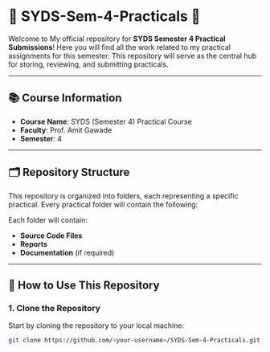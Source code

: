 # 🌟 SYDS-Sem-4-Practicals 🌟

Welcome to My official repository for **SYDS Semester 4 Practical Submissions**! Here you will find all the work related to my practical assignments for this semester. This repository will serve as the central hub for storing, reviewing, and submitting practicals.

---

## 📚 **Course Information**

- **Course Name**: SYDS (Semester 4) Practical Course
- **Faculty**: Prof. Amit Gawade
- **Semester**: 4

---

## 🗂️ **Repository Structure**

This repository is organized into folders, each representing a specific practical. Every practical folder will contain the following:


Each folder will contain:
- **Source Code Files**
- **Reports**
- **Documentation** (if required)

---

## 🚀 **How to Use This Repository**

### 1. **Clone the Repository**

Start by cloning the repository to your local machine:

```bash
git clone https://github.com/<your-username>/SYDS-Sem-4-Practicals.git

